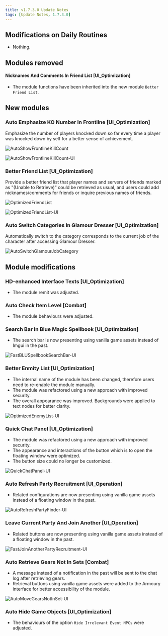 ```yaml
---
title: v1.7.3.0 Update Notes
tags: [Update Notes, 1.7.3.0]
---
```


## Modifications on Daily Routines

- Nothing.

## Modules removed

#### Nicknames And Comments In Friend List [UI_Optimization]

- The module functions have been inherited into the new module `Better Friend List`.

## New modules

### Auto Emphasize KO Number In Frontline [UI_Optimization]

Emphasize the number of players knocked down so far every time a player was knocked down by self for a better sense of achievement.

![AutoShowFrontlineKillCount](/assets/Changelog/1.7.3.0/AutoShowFrontlineKillCount.png)

![AutoShowFrontlineKillCount-UI](/assets/Changelog/1.7.3.0/AutoShowFrontlineKillCount-UI.png)

### Better Friend List [UI_Optimization]

Provide a better friend list that player names and servers of friends marked as "(Unable to Retrieve)" could be retrieved as usual, and users could add nicknames/comments for friends or inquire previous names of friends.

![OptimizedFriendList](/assets/Changelog/1.7.3.0/OptimizedFriendList.png)

![OptimizedFriendList-UI](/assets/Changelog/1.7.3.0/OptimizedFriendList-UI.png)

### Auto Switch Categories In Glamour Dresser [UI_Optimization]

Automatically switch to the category corresponds to the current job of the character after accessing Glamour Dresser.

![AutoSwitchGlamourJobCategory](/assets/Changelog/1.7.3.0/AutoSwitchGlamourJobCategory.png)

## Module modifications

### HD-enhanced Interface Texts [UI_Optimization]

- The module remit was adjusted.

### Auto Check Item Level [Combat]

- The module behaviours were adjusted.

### Search Bar In Blue Magic Spellbook [UI_Optimization]

- The search bar is now presenting using vanilla game assets instead of Imgui in the past.

![FastBLUSpellbookSearchBar-UI](/assets/Changelog/1.7.3.0/FastBLUSpellbookSearchBar-UI.png)

### Better Enmity List [UI_Optimization]

- The internal name of the module has been changed, therefore users need to re-enable the module manually.
- The module was refactored using a new approach with improved security.
- The overall appearance was improved. Backgrounds were applied to text nodes for better clarity. 

![OptimizedEnemyList-UI](/assets/Changelog/1.7.3.0/OptimizedEnemyList-UI.png)

### Quick Chat Panel [UI_Optimization]

- The module was refactored using a new approach with improved security.
- The appearance and interactions of the button which is to open the floating window were optimized.
- The button size could no longer be customized.

![QuickChatPanel-UI](/assets/Changelog/1.7.3.0/QuickChatPanel-UI.png)

### Auto Refresh Party Recruitment [UI_Operation]

- Related configurations are now presenting using vanilla game assets instead of a floating window in the past.

![AutoRefreshPartyFinder-UI](/assets/Changelog/1.7.3.0/AutoRefreshPartyFinder-UI.png)

### Leave Current Party And Join Another [UI_Operation]

- Related buttons are now presenting using vanilla game assets instead of a floating window in the past.

![FastJoinAnotherPartyRecruitment-UI](/assets/Changelog/1.7.3.0/FastJoinAnotherPartyRecruitment-UI.png)

### Auto Retrieve Gears Not In Sets [Combat]

- A message instead of a notification in the past will be sent to the chat log after retrieving gears.
- Retrieval buttons using vanilla game assets were added to the Armoury interface for better accessibility of the module.

![AutoMoveGearsNotInSet-UI](/assets/Changelog/1.7.3.0/AutoMoveGearsNotInSet-UI.png)

### Auto Hide Game Objects [UI_Optimization]

- The behaviours of the option `Hide Irrelevant Event NPCs` were adjusted.